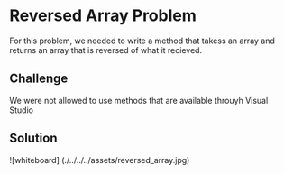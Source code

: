 # Reversed Array Problem
For this problem, we needed to write a method that takess an array and returns an array that is reversed of what it recieved. 

## Challenge
We were not allowed to use methods that are available throuyh Visual Studio

## Solution

![whiteboard] (./../../../assets/reversed_array.jpg)